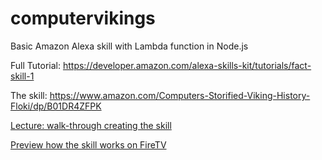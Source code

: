 # computervikings

Basic Amazon Alexa skill with Lambda function in Node.js

Full Tutorial:
https://developer.amazon.com/alexa-skills-kit/tutorials/fact-skill-1

The skill:
https://www.amazon.com/Computers-Storified-Viking-History-Floki/dp/B01DR4ZFPK

[Lecture: walk-through creating the skill](https://youtu.be/tIRXtQvS8vE)

[Preview how the skill works on FireTV](https://www.youtube.com/watch?v=a99Cpf2LmiE)
